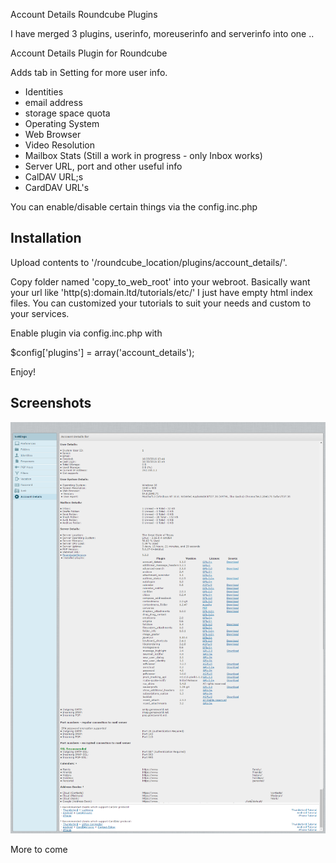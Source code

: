 Account Details Roundcube Plugins

I have merged 3 plugins, userinfo, moreuserinfo and serverinfo into one .. 

Account Details Plugin for Roundcube

Adds tab in Setting for more user info. 
* Identities
* email address
* storage space quota
* Operating System
* Web Browser
* Video Resolution
* Mailbox Stats (Still a work in progress - only Inbox works)
* Server URL, port and other useful info
* CalDAV URL;s
* CardDAV URL's

You can enable/disable certain things via the config.inc.php

Installation
-------------
Upload contents to '/roundcube_location/plugins/account_details/'.

Copy folder named 'copy_to_web_root' into your webroot. Basically want your url like 'http(s):domain.ltd/tutorials/etc/'
I just have empty html index files. You can customized your tutorials to suit your needs and custom to your services.

Enable plugin via config.inc.php with

$config['plugins'] = array('account_details');

Enjoy!

Screenshots
-----------

![Alt text](/tests/screenshot.png?raw=true "Account Details Screenshot")

More to come
